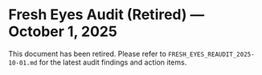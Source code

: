 # Fresh Eyes Audit (Retired) — October 1, 2025

This document has been retired. Please refer to `FRESH_EYES_REAUDIT_2025-10-01.md` for the latest audit findings and action items.
